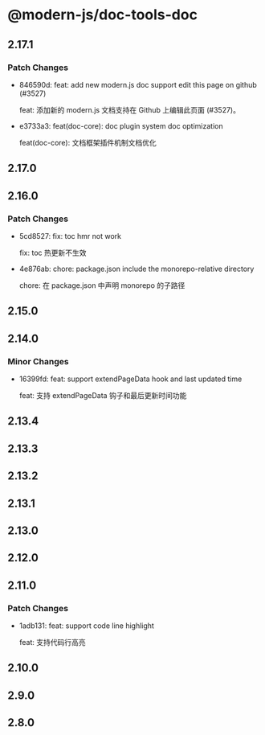 # @modern-js/doc-tools-doc

## 2.17.1

### Patch Changes

- 846590d: feat: add new modern.js doc support edit this page on github (#3527)

  feat: 添加新的 modern.js 文档支持在 Github 上编辑此页面 (#3527)。

- e3733a3: feat(doc-core): doc plugin system doc optimization

  feat(doc-core): 文档框架插件机制文档优化

## 2.17.0

## 2.16.0

### Patch Changes

- 5cd8527: fix: toc hmr not work

  fix: toc 热更新不生效

- 4e876ab: chore: package.json include the monorepo-relative directory

  chore: 在 package.json 中声明 monorepo 的子路径

## 2.15.0

## 2.14.0

### Minor Changes

- 16399fd: feat: support extendPageData hook and last updated time

  feat: 支持 extendPageData 钩子和最后更新时间功能

## 2.13.4

## 2.13.3

## 2.13.2

## 2.13.1

## 2.13.0

## 2.12.0

## 2.11.0

### Patch Changes

- 1adb131: feat: support code line highlight

  feat: 支持代码行高亮

## 2.10.0

## 2.9.0

## 2.8.0
